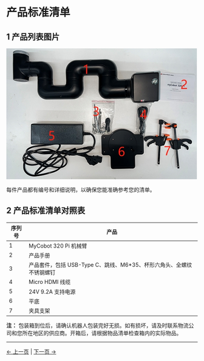 # 产品标准清单

## 1 产品列表图片

![320PI 标准套件](../../resources/4-FirstInstallAndUse/320Pi标准套2.png)

每件产品都有编号和详细说明，以确保您能准确参考您的清单。

## 2 产品标准清单对照表

| 序列号 | 产品                                                                  |
| ------ | --------------------------------------------------------------------- |
| 1      | MyCobot 320 Pi 机械臂                                                 |
| 2      | 产品手册                                                              |
| 3      | 产品套件，包括 USB-Type C、跳线、M6\*35、杯形六角头、全螺纹不锈钢螺钉 |
| 4      | Micro HDMI 线缆                                                       |
| 5      | 24V 9.2A 支持电源                                                     |
| 6      | 平底                                                                  |
| 7      | 夹具支架                                                              |

**注：** 包装箱到位后，请确认机器人包装完好无损。如有损坏，请及时联系物流公司和您所在地区的供应商。开箱后，请根据物品清单检查箱内的实际物品。

---

[← 上一页](4.1_320_PI_firstUse.md) | [下一页 →](4.1.2-UNbox.md)
